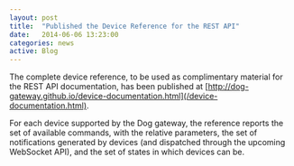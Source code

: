 ```yaml
---
layout: post
title:  "Published the Device Reference for the REST API"
date:   2014-06-06 13:23:00
categories: news
active: Blog
---
```


The complete device reference, to be used as complimentary material for the REST API documentation, has been published at [http://dog-gateway.github.io/device-documentation.html](/device-documentation.html). 

For each device supported by the Dog gateway, the reference reports the set of available commands, with the relative parameters, the set of notifications generated by devices (and dispatched through the upcoming WebSocket API), and the set of states in which devices can be.
